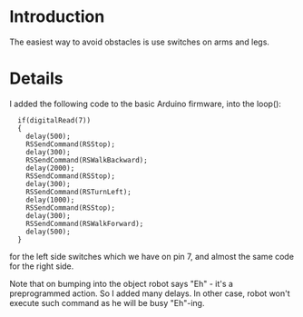 # Introduction #

The easiest way to avoid obstacles is use switches on arms and legs.


# Details #

I added the following code to the basic Arduino firmware, into the loop():
```
  if(digitalRead(7))
  {
    delay(500);  
    RSSendCommand(RSStop);
    delay(300);  
    RSSendCommand(RSWalkBackward);
    delay(2000);        
    RSSendCommand(RSStop);
    delay(300);  
    RSSendCommand(RSTurnLeft);
    delay(1000);
    RSSendCommand(RSStop);
    delay(300); 
    RSSendCommand(RSWalkForward);
    delay(500);    
  }
```
for the left side switches which we have on pin 7,
and almost the same code for the right side.

Note that on bumping into the object robot says "Eh" - it's a preprogrammed action. So I added many delays. In other case, robot won't execute such command as he will be busy "Eh"-ing.